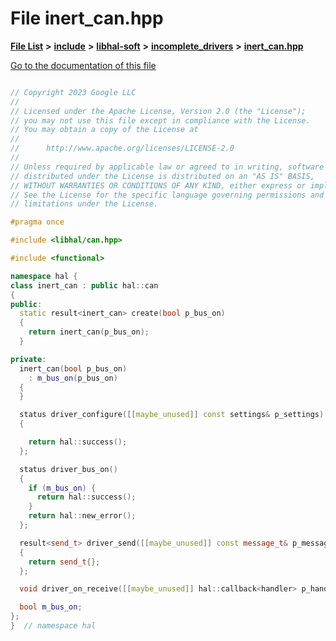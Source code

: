 

# File inert\_can.hpp

[**File List**](files.md) **>** [**include**](dir_cba0faac6e93618a6e2539705915bd70.md) **>** [**libhal-soft**](dir_d4bad6877cf31bc2d39b696d7a305013.md) **>** [**incomplete\_drivers**](dir_6341654c6178e3c825562b2d2d27fb31.md) **>** [**inert\_can.hpp**](inert__can_8hpp.md)

[Go to the documentation of this file](inert__can_8hpp.md)

```C++

// Copyright 2023 Google LLC
//
// Licensed under the Apache License, Version 2.0 (the "License");
// you may not use this file except in compliance with the License.
// You may obtain a copy of the License at
//
//      http://www.apache.org/licenses/LICENSE-2.0
//
// Unless required by applicable law or agreed to in writing, software
// distributed under the License is distributed on an "AS IS" BASIS,
// WITHOUT WARRANTIES OR CONDITIONS OF ANY KIND, either express or implied.
// See the License for the specific language governing permissions and
// limitations under the License.

#pragma once

#include <libhal/can.hpp>

#include <functional>

namespace hal {
class inert_can : public hal::can
{
public:
  static result<inert_can> create(bool p_bus_on)
  {
    return inert_can(p_bus_on);
  }

private:
  inert_can(bool p_bus_on)
    : m_bus_on(p_bus_on)
  {
  }

  status driver_configure([[maybe_unused]] const settings& p_settings)
  {

    return hal::success();
  };

  status driver_bus_on()
  {
    if (m_bus_on) {
      return hal::success();
    }
    return hal::new_error();
  };

  result<send_t> driver_send([[maybe_unused]] const message_t& p_message)
  {
    return send_t{};
  };

  void driver_on_receive([[maybe_unused]] hal::callback<handler> p_handler){};

  bool m_bus_on;
};
}  // namespace hal

```


